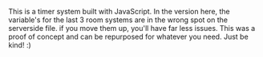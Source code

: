 This is a timer system built with JavaScript.
In the version here, the variable's for the last 3 room systems are in the wrong spot on the serverside file. if you move them up, you'll have far less issues. 
This was a proof of concept and can be repurposed for whatever you need. Just be kind! 
:)
